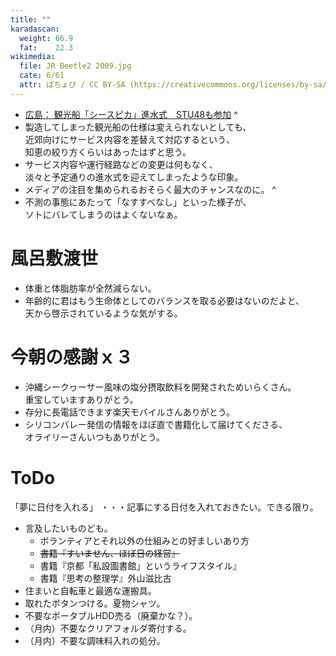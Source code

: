 ```yaml
---
title: ""
karadascan:
  weight: 66.9
  fat:    22.3
wikimedia:
  file: JR Beetle2 2009.jpg
  cate: 6/61
  attr: ぱちょぴ / CC BY-SA (https://creativecommons.org/licenses/by-sa/3.0)
---
```


* [広島： 観光船「シースピカ」進水式　STU48も参加](https://digital.asahi.com/articles/ASN76775WN76PITB001.html)
^
* 製造してしまった観光船の仕様は変えられないとしても、  
  近郊向けにサービス内容を差替えて対応するという、  
  知恵の絞り方くらいはあったはずと思う。  
* サービス内容や運行経路などの変更は何もなく、  
  淡々と予定通りの進水式を迎えてしまったような印象。  
* メディアの注目を集められるおそらく最大のチャンスなのに。
^
* 不測の事態にあたって「なすすべなし」といった様子が、  
  ソトにバレてしまうのはよくないなぁ。


# 風呂敷渡世

* 体重と体脂肪率が全然減らない。
* 年齢的に君はもう生命体としてのバランスを取る必要はないのだよと、  
  天から啓示されているような気がする。


# 今朝の感謝ｘ３

* 沖縄シークヮーサー風味の塩分摂取飲料を開発されためいらくさん。  
  重宝していますありがとう。
* 存分に長電話できます楽天モバイルさんありがとう。
* シリコンバレー発信の情報をほぼ直で書籍化して届けてくださる、  
  オライリーさんいつもありがとう。


# ToDo

「夢に日付を入れる」
・・・記事にする日付を入れておきたい。できる限り。


* 言及したいものども。
  * ボランティアとそれ以外の仕組みとの好ましいあり方
  * ~~書籍『すいません、ほぼ日の経営』~~
  * 書籍『京都「私設圖書館」というライフスタイル』
  * 書籍『思考の整理学』外山滋比古
* 住まいと自転車と最適な運搬具。
* 取れたボタンつける。夏物シャツ。
* 不要なポータブルHDD売る（廃棄かな？）。
* （月内）不要なクリアフォルダ寄付する。
* （月内）不要な調味料入れの処分。

